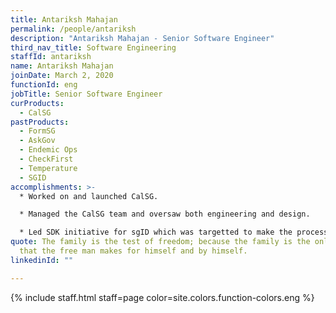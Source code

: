 ```yaml
---
title: Antariksh Mahajan
permalink: /people/antariksh
description: "Antariksh Mahajan - Senior Software Engineer"
third_nav_title: Software Engineering
staffId: antariksh
name: Antariksh Mahajan
joinDate: March 2, 2020
functionId: eng
jobTitle: Senior Software Engineer
curProducts:
  - CalSG
pastProducts:
  - FormSG
  - AskGov
  - Endemic Ops
  - CheckFirst
  - Temperature
  - SGID
accomplishments: >-
  * Worked on and launched CalSG. 

  * Managed the CalSG team and oversaw both engineering and design.

  * Led SDK initiative for sgID which was targetted to make the process easier for developers working in common backend languages to implement sgID integrations. 
quote: The family is the test of freedom; because the family is the only thing
  that the free man makes for himself and by himself.
linkedinId: ""

---
```


{% include staff.html staff=page color=site.colors.function-colors.eng %}
